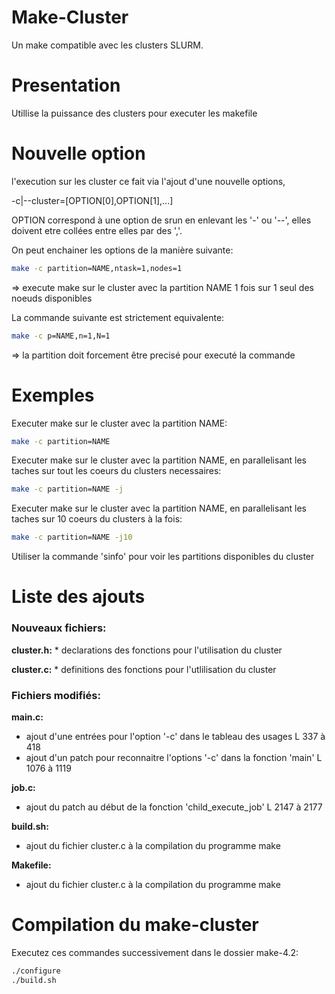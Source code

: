 # Make-Cluster

Un make compatible avec les clusters SLURM.

# Presentation

Utillise la puissance des clusters pour executer les makefile

# Nouvelle option

l'execution sur les cluster ce fait via l'ajout d'une nouvelle options,

-c|--cluster=[OPTION[0],OPTION[1],...]

OPTION correspond à une option de srun en enlevant les '-' ou '--', elles doivent etre collées entre elles par des ','.

On peut enchainer les options de la manière suivante:

```bash
make -c partition=NAME,ntask=1,nodes=1
```
=> execute make sur le cluster avec la partition NAME 1 fois sur 1 seul des noeuds disponibles

La commande suivante est strictement equivalente:

```bash
make -c p=NAME,n=1,N=1
```
=> la partition doit forcement être precisé pour executé la commande

# Exemples

Executer make sur le cluster avec la partition NAME:

```bash
make -c partition=NAME
```
Executer make sur le cluster avec la partition NAME, en parallelisant les taches sur tout les coeurs du clusters necessaires:

```bash
make -c partition=NAME -j
```
Executer make sur le cluster avec la partition NAME, en parallelisant les taches sur 10 coeurs du clusters à la fois:

```bash
make -c partition=NAME -j10
```

Utiliser la commande 'sinfo' pour voir les partitions disponibles du cluster

# Liste des ajouts

### Nouveaux fichiers:

**cluster.h:**
	* declarations des fonctions pour l'utilisation du cluster

**cluster.c:**
	* definitions des fonctions pour l'utlilisation du cluster

### Fichiers modifiés:

**main.c:**
* ajout d'une entrées pour l'option '-c' dans le tableau des usages L 337 à 418
* ajout d'un patch pour reconnaitre l'options '-c' dans la fonction 'main' L 1076 à 1119

**job.c:**
* ajout du patch au début de la fonction 'child_execute_job' L 2147 à 2177

**build.sh:**
* ajout du fichier cluster.c à la compilation du programme make

**Makefile:**
* ajout du fichier cluster.c à la compilation du programme make

# Compilation du make-cluster

Executez ces commandes successivement dans le dossier make-4.2:

```bash
./configure
./build.sh
```



